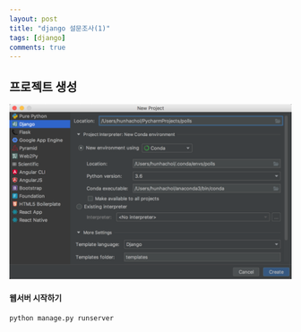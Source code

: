 ```yaml
---
layout: post
title: "django 설문조사(1)"
tags: [django]
comments: true
---
```



## 프로젝트 생성
![polls(1).png](/../images/polls(1).png)



#### 웹서버 시작하기


```python
python manage.py runserver
```



